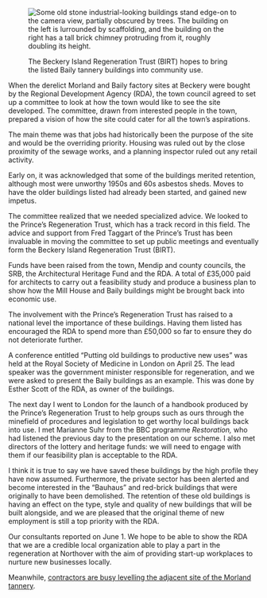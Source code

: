 <figure>
<img src="../Baily027.jpg" alt="Some old stone industrial-looking buildings stand edge-on to the camera view, partially obscured by trees. The building on the left is lurrounded by scaffolding, and the building on the right has a tall brick chimney protruding from it, roughly doubling its height.">
<figcaption>

The Beckery Island Regeneration Trust (BIRT) hopes to bring the listed
Baily tannery buildings into community use.

</figcaption>
</figure>

When the derelict Morland and Baily factory sites at Beckery were bought
by the Regional Development Agency (RDA), the town council agreed to set
up a committee to look at how the town would like to see the site
developed. The committee, drawn from interested people in the town,
prepared a vision of how the site could cater for all the town’s
aspirations.

The main theme was that jobs had historically been the purpose of the
site and would be the overriding priority. Housing was ruled out by the
close proximity of the sewage works, and a planning inspector ruled out
any retail activity.

Early on, it was acknowledged that some of the buildings merited
retention, although most were unworthy 1950s and 60s asbestos sheds.
Moves to have the older buildings listed had already been started, and
gained new impetus.

The committee realized that we needed specialized advice. We looked to
the Prince’s Regeneration Trust, which has a track record in this field.
The advice and support from Fred Taggart of the Prince’s Trust has been
invaluable in moving the committee to set up public meetings and
eventually form the Beckery Island Regeneration Trust (BIRT).

Funds have been raised from the town, Mendip and county councils, the
SRB, the Architectural Heritage Fund and the RDA. A total of £35,000
paid for architects to carry out a feasibility study and produce a
business plan to show how the Mill House and Baily buildings might be
brought back into economic use.

The involvement with the Prince’s Regeneration Trust has raised to a
national level the importance of these buildings. Having them listed has
encouraged the RDA to spend more than £50,000 so far to ensure they do
not deteriorate further.

A conference entitled “Putting old buildings to productive new uses” was
held at the Royal Society of Medicine in London on April 25. The lead
speaker was the government minister responsible for regeneration, and we
were asked to present the Baily buildings as an example. This was done
by Esther Scott of the RDA, as owner of the buildings.

The next day I went to London for the launch of a handbook produced by
the Prince’s Regeneration Trust to help groups such as ours through the
minefield of procedures and legislation to get worthy local buildings
back into use. I met Marianne Suhr from the BBC programme *Restoration,*
who had listened the previous day to the presentation on our scheme. I
also met directors of the lottery and heritage funds: we will need to
engage with them if our feasibility plan is acceptable to the RDA.

I think it is true to say we have saved these buildings by the high
profile they have now assumed. Furthermore, the private sector has been
alerted and become interested in the “Bauhaus” and red-brick buildings
that were originally to have been demolished. The retention of these old
buildings is having an effect on the type, style and quality of new
buildings that will be built alongside, and we are pleased that the
original theme of new employment is still a top priority with the RDA.

Our consultants reported on June 1. We hope to be able to show the RDA
that we are a credible local organization able to play a part in the
regeneration at Northover with the aim of providing start-up workplaces
to nurture new businesses locally.

<footer class="ednote">

Meanwhile, [contractors are busy levelling the adjacent site of the Morland tannery](../morland-clean/).

</footer>
